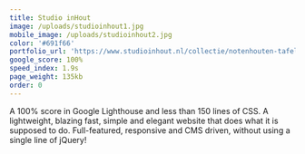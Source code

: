 ```yaml
---
title: Studio inHout
image: /uploads/studioinhout1.jpg
mobile_image: /uploads/studioinhout2.jpg
color: '#691f66'
portfolio_url: 'https://www.studioinhout.nl/collectie/notenhouten-tafel/'
google_score: 100%
speed_index: 1.9s
page_weight: 135kb
order: 0
---
```


A 100% score in Google Lighthouse and less than 150 lines of CSS. A lightweight, blazing fast, simple and elegant website that does what it is supposed to do. Full-featured, responsive and CMS driven, without using a single line of jQuery!